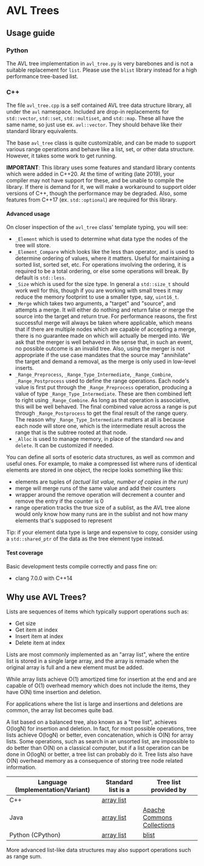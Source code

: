 # AVL Trees

## Usage guide

### Python

The AVL tree implementation in `avl_tree.py` is very barebones and is not a suitable replacement for `list`. Please use the `blist` library instead for a high performance tree-based list.

### C++

The file `avl_tree.cpp` is a self contained AVL tree data structure library, all under the `avl` namespace. Included are drop-in replacements for `std::vector`, `std::set`, `std::multiset`, and `std::map`. These all have the same name, so just use ex. `avl::vector`. They should behave like their standard library equivalents.

The base `avl_tree` class is quite customizable, and can be made to support various range operations and behave like a list, set, or other data structure. However, it takes some work to get running.

**IMPORTANT**: This library uses some features and standard library contents which were added in C++20. At the time of writing (late 2019), your compiler may not have support for these, and be unable to compile the library. If there is demand for it, we will make a workaround to support older versions of C++, though the performance may be degraded. Also, some features from C++17 (ex. `std::optional`) are required for this library.

#### Advanced usage

On closer inspection of the `avl_tree` class' template typing, you will see:

- `_Element` which is used to determine what data type the nodes of the tree will store.
- `_Element_Compare` which looks like the less than operator, and is used to determine ordering of values, where it matters. Useful for maintaining a sorted list, sorted set, etc. For operations involving the ordering, it is required to be a total ordering, or else some operations will break. By default is `std::less`.
- `_Size` which is used for the size type. In general a `std::size_t` should work well for this, though if you are working with small trees it may reduce the memory footprint to use a smaller type, say, `uint16_t`.
- `_Merge` which takes two arguments, a "target" and "source", and attempts a merge. It will either do nothing and return false or merge the source into the target and return true. For performance reasons, the first successful merge will always be taken where applicable, which means that if there are multiple nodes which are capable of accepting a merge, there is no guarantee made on which will actually be merged into. We ask that the merger is well behaved in the sense that, in such an event, no possible outcome is an invalid tree. Also, using the merger is not appropriate if the use case mandates that the source may "annihilate" the target and demand a removal, as the merge is only used in low-level inserts.
- `_Range_Preprocess`, `_Range_Type_Intermediate`, `_Range_Combine`, `_Range_Postprocess` used to define the range operations. Each node's value is first put through the `_Range_Preprocess` operation, producing a value of type `_Range_Type_Intermediate`. These are then combined left to right using `_Range_Combine`. As long as that operation is associative, this will be well behaved. The final combined value across a range is put through `_Range_Postprocess` to get the final result of the range query. The reason why `_Range_Type_Intermediate` matters at all is because each node will store one, which is the intermediate result across the range that is the subtree rooted at that node.
- `_Alloc` is used to manage memory, in place of the standard `new` and `delete`. It can be customized if needed.

You can define all sorts of esoteric data structures, as well as common and useful ones. For example, to make a compressed list where runs of identical elements are stored in one object, the recipe looks something like this:

- elements are tuples of *(actual list value, number of copies in the run)*
- merge will merge runs of the same value and add their counters
- wrapper around the remove operation will decrement a counter and remove the entry if the counter is 0
- range operation tracks the true size of a sublist, as the AVL tree alone would only know how many runs are in the sublist and not how many elements that's supposed to represent

Tip: if your element data type is large and expensive to copy, consider using a `std::shared_ptr` of the data as the tree element type instead.

#### Test coverage

Basic development tests compile correctly and pass fine on:

- clang 7.0.0 with C++14

## Why use AVL Trees?

Lists are sequences of items
which typically support operations such as:

- Get size
- Get item at index
- Insert item at index
- Delete item at index

Lists are most commonly implemented as an "array list",
where the entire list is stored in a single large array,
and the array is remade when the original array is full
and a new element must be added.

While array lists achieve O(1) amortized time for insertion at the end
and are capable of O(1) overhead memory which does not include the items,
they have O(N) time insertion and deletion.

For applications where the list is large
and insertions and deletions are common,
the array list becomes quite bad.

A list based on a balanced tree,
also known as a "tree list",
achieves O(logN) for insertion and deletion.
In fact,
for most possible operations,
tree lists achieve O(logN) or better,
even concatenation,
which is O(N) for array lists.
Some operations,
such as search in an unsorted list,
are impossible to do better than O(N) on a classical computer,
but if a list operation can be done in O(logN) or better,
a tree list can probably do it.
Tree lists also have O(N) overhead memory
as a consequence of storing tree node related information.

| Language (Implementation/Variant) | Standard list is a | Tree list provided by |
| --- | --- | --- |
| C++ | [array list](http://www.cplusplus.com/reference/vector/vector/) | |
| Java | [array list](https://docs.oracle.com/javase/10/docs/api/java/util/ArrayList.html) | [Apache Commons Collections](https://commons.apache.org/proper/commons-collections/apidocs/org/apache/commons/collections4/list/TreeList.html) |
| Python (CPython) | [array list](https://wiki.python.org/moin/TimeComplexity) | [blist](https://pypi.org/project/blist/) |

More advanced list-like data structures may also support operations such as range sum.
